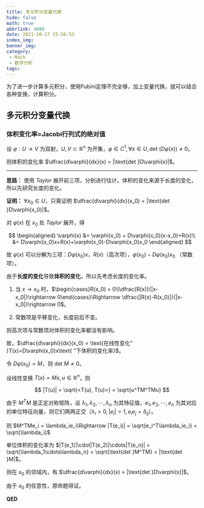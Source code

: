 ```yaml
---
title: 多元积分变量代换
hide: false
math: true
abbrlink: 4080
date: 2021-10-17 15:56:53
index_img:
banner_img:
category:
 - Math
 - 数学分析
tags:
---
```


为了进一步计算多元积分，使用Fubini定理不完全够，加上变量代换，就可以结合各种变换，计算积分。

## 多元积分变量代换

### 体积变化率=Jacobi行列式的绝对值

设 $\varphi:U\rightarrow V$ 为双射，$U, V\subset \mathbb R^n$ 为开集，$\varphi\in C^1, \forall x \in U, \text{det }(D\varphi(x))\neq 0$。

则体积的变化率 $\dfrac{d\varphi}{dx}(x) = |\text{det }D\varphi(x)|$。

---

**思路：** 使用 $Taylor$ 展开前三项，分别进行估计。体积的变化来源于长度的变化，所以先研究长度的变化。

**证明：** $\forall x_0\in U$，只需证明 $\dfrac{d\varphi}{dx}(x_0) = |\text{det }D\varphi(x_0)|$。

对 $\varphi(x)$ 在 $x_0$ 处 $Taylor$ 展开，得

$$
\begin{aligned}
\varphi(x) &= \varphi(x_0) + D\varphi(x_0)(x-x_0)+R(x)\\
&= D\varphi(x_0)x+R(x)+\varphi(x_0)-D\varphi(x_0)x_0
\end{aligned}
$$

故 $\varphi(x)$ 可以分解为三项：$D\varphi(x_0)x$，$R(x)$（高次项），$\varphi(x_0)-D\varphi(x_0)x_0$ （常数项）。

由于**长度的变化**导致**体积的变化**，所以先考虑长度的变化率。

1. 当 $x\rightarrow x_0$  时，$\begin{cases}R(x_0) = 0\\\dfrac{R(x)}{|x-x_0|}\rightarrow 0\end{cases}\Rightarrow \dfrac{|R(x)-R(x_0)|}{|x-x_0|}\rightarrow 0$。

2. 常数项是平移变化，长度前后不变。

则高次项与常数项对体积的变化率都没有影响。

故，$\dfrac{d\varphi}{dx}(x_0) = \text{在线性变化“ }T(x)=D\varphi(x_0)x\text{ ”下体积的变化率}$。

令 $D\varphi(x_0) = M$，则 $\text{det }M\neq 0$。

设线性变换 $T(x) = Mx,u\in\mathbb R^n$，则

$$
|T(u)| = \sqrt{<T(u), T(u)>} = \sqrt{u^TM^TMu}
$$

由于 $M^TM$ 是正定对称矩阵，设 $\lambda_1, \lambda_2, \cdots, \lambda_n$ 为其特征值，$e_1,e_2,\cdots,e_n$ 为其对应的单位特征向量，则它们两两正交（$\lambda_i>0, |e_i| = 1, e_ie_j = \delta_{ij}$）。

则 $M^TMe_i = \lambda_ie_i\Rightarrow |T(e_i)| = \sqrt{e_i^T\lambda_ie_i} = \sqrt{\lambda_i}$

单位体积的变化率为 $|T(e_1)|\cdot|T(e_2)|\cdots|T(e_n)| = \sqrt{\lambda_1\cdots\lambda_n} = \sqrt{\text{det }M^TM} = |\text{det }M|$。

则在 $x_0$ 的邻域内，有 $\dfrac{d\varphi}{dx}(x) = |\text{det }D\varphi(x)|$。

由于 $x_0$ 的任意性，原命题得证。

**QED**

